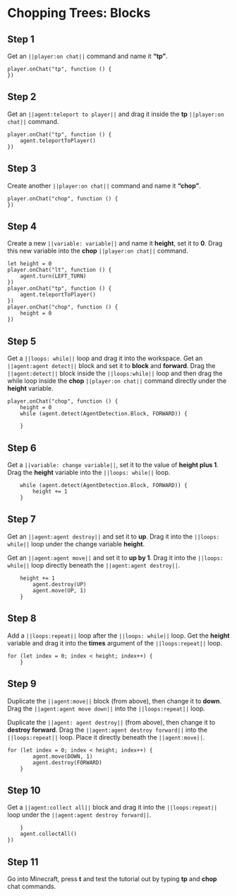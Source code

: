 # Chopping Trees: Blocks

## Step 1
Get an ``||player:on chat||`` command and name it **“tp”**.

```blocks
player.onChat("tp", function () {
})
```

## Step 2
Get an ``||agent:teleport to player||`` and drag it inside the **tp**  ``||player:on chat||`` command.

```blocks
player.onChat("tp", function () {
    agent.teleportToPlayer()
})
```

## Step 3

Create another ``||player:on chat||`` command and name it **“chop”**.

```blocks
player.onChat("chop", function () {
})
```

## Step 4

Create a new ``||variable: variable||`` and name it **height**, set it to **0**. Drag this new variable into the **chop** ``||player:on chat||`` command.

```blocks
let height = 0
player.onChat("lt", function () {
    agent.turn(LEFT_TURN)
})
player.onChat("tp", function () {
    agent.teleportToPlayer()
})
player.onChat("chop", function () {
    height = 0
})
```

## Step 5

Get a ``||loops: while||`` loop and drag it into the workspace. Get an ``||agent:agent detect||`` block and set it to **block** and **forward**. Drag the ``||agent:detect||`` block inside the ``||loops:while||`` loop and then drag the while loop inside the **chop** ``||player:on chat||`` command directly under the **height** variable.

```blocks
player.onChat("chop", function () {
    height = 0
    while (agent.detect(AgentDetection.Block, FORWARD)) {
    	
    }
```

## Step 6

Get a ``||variable: change variable||``, set it to the value of **height plus 1**. Drag the **height** variable into the ``||loops: while||`` loop.

```blocks
    while (agent.detect(AgentDetection.Block, FORWARD)) {
        height += 1
    }
```

## Step 7

Get an ``||agent:agent destroy||`` and set it to **up**. Drag it into the ``||loops: while||`` loop under the change variable **height**.

Get an ``||agent:agent move||`` and set it to **up by 1**. Drag it into the ``||loops: while||`` loop directly beneath the ``||agent:agent destroy||``.

```blocks
    height += 1
        agent.destroy(UP)
        agent.move(UP, 1)
    }
```


## Step 8

Add a ``||loops:repeat||`` loop after the ``||loops: while||`` loop. Get the **height** variable and drag it into the **times** argument of the ``||loops:repeat||`` loop.

```blocks
for (let index = 0; index < height; index++) {
    } 
```

## Step 9

Duplicate the ``||agent:move||`` block (from above), then change it to **down**. Drag the ``||agent:agent move down||`` into the ``||loops:repeat||`` loop.

Duplicate the ``||agent: agent destroy||`` (from above), then change it to **destroy forward**. Drag the ``||agent:agent destroy forward||`` into the  ``||loops:repeat||`` loop. Place it directly beneath the ``||agent:move||``.

```blocks
for (let index = 0; index < height; index++) {
        agent.move(DOWN, 1)
        agent.destroy(FORWARD)
    }
```

## Step 10

Get a ``||agent:collect all||`` block and drag it into the  ``||loops:repeat||`` loop under the ``||agent:agent destroy forward||``.

```blocks
    }
    agent.collectAll()
})
```

## Step 11

Go into Minecraft, press **t** and test the tutorial out by typing **tp** and **chop** chat commands.

